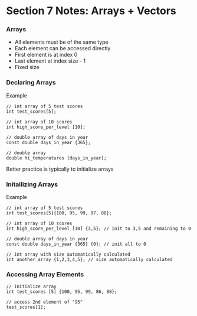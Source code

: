 # Section 7 Notes: Arrays + Vectors

### Arrays

* All elements must be of the same type
* Each element can be accessed directly
* First element is at index 0
* Last element at index size - 1
* Fixed size

### Declaring Arrays

Example

```
// int array of 5 test scores
int test_scores[5];

// int array of 10 scores
int high_score_per_level [10];

// double array of days in year
const double days_in_year {365};

// double array
double hi_temperatures [days_in_year];
```

Better practice is typically to initialize arrays


### Initailizing Arrays

Example

```
// int array of 5 test scores
int test_scores[5]{100, 95, 99, 87, 88};

// int array of 10 scores
int high_score_per_level [10] {3,5}; // init to 3,5 and remaining to 0

// double array of days in year
const double days_in_year {365} {0}; // init all to 0

// int array with size automatically calculated
int another_array {1,2,3,4,5}; // size automatically calculated
```

### Accessing Array Elements

```
// initialize array
int test_scores [5] {100, 95, 99, 86, 88};

// access 2nd element of "95"
test_scores[1];

```
